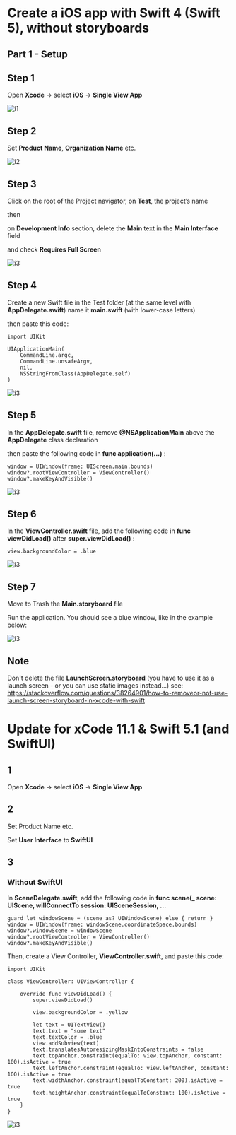 
# Create a iOS app with Swift 4 (Swift 5), without storyboards

## Part 1 - Setup

## Step 1

Open **Xcode** -> select **iOS** -> **Single View App**

![i1][logo]

## Step 2

Set **Product Name**, **Organization Name** etc.

![i2][logo2]

## Step 3

Click on the root of the Project navigator, on **Test**, the project’s name

then

on **Development Info** section, delete the **Main** text in the **Main Interface** field

and check **Requires Full Screen**

![i3][logo3]

## Step 4

Create a new Swift file in the Test folder (at the same level with **AppDelegate.swift**)
	name it **main.swift** (with lower-case letters)

then paste this code:

```
import UIKit

UIApplicationMain(
    CommandLine.argc,
    CommandLine.unsafeArgv,
    nil,
    NSStringFromClass(AppDelegate.self)
)
```

![i3][logo4]

## Step 5

In the **AppDelegate.swift** file, remove **@NSApplicationMain** above the **AppDelegate** class declaration

then paste the following code in **func application(...)** :

```
window = UIWindow(frame: UIScreen.main.bounds)
window?.rootViewController = ViewController()
window?.makeKeyAndVisible()
```

![i3][logo5]

## Step 6

In the **ViewController.swift** file, add the following code in **func viewDidLoad()** after **super.viewDidLoad()** :

```
view.backgroundColor = .blue
```

![i3][logo6]

## Step 7

Move to Trash the **Main.storyboard** file

Run the application. You should see a blue window, like in the example below:

![i3][logo7]

## Note

Don't delete the file **LaunchScreen.storyboard** (you have to use it as a launch screen - or you can use static images instead...)
see: https://stackoverflow.com/questions/38264901/how-to-removeor-not-use-launch-screen-storyboard-in-xcode-with-swift



# Update for xCode 11.1 & Swift 5.1 (and SwiftUI)

## 1

Open **Xcode** -> select **iOS** -> **Single View App**

## 2

Set Product Name etc.

Set **User Interface** to **SwiftUI**

## 3

### Without SwiftUI

In **SceneDelegate.swift**, add the following code in **func scene(_ scene: UIScene, willConnectTo session: UISceneSession, ...**

```
guard let windowScene = (scene as? UIWindowScene) else { return }
window = UIWindow(frame: windowScene.coordinateSpace.bounds)
window?.windowScene = windowScene
window?.rootViewController = ViewController()
window?.makeKeyAndVisible()
```

Then, create a View Controller, **ViewController.swift**, and paste this code:

```
import UIKit

class ViewController: UIViewController {

    override func viewDidLoad() {
        super.viewDidLoad()

        view.backgroundColor = .yellow

        let text = UITextView()
        text.text = "some text"
        text.textColor = .blue
        view.addSubview(text)
        text.translatesAutoresizingMaskIntoConstraints = false
        text.topAnchor.constraint(equalTo: view.topAnchor, constant: 100).isActive = true
        text.leftAnchor.constraint(equalTo: view.leftAnchor, constant: 100).isActive = true
        text.widthAnchor.constraint(equalToConstant: 200).isActive = true
        text.heightAnchor.constraint(equalToConstant: 100).isActive = true
    }
}
```

![i3][logo8]



[logo]: https://github.com/alexadam/swift-tutorials/raw/master/ios/p1/images/s1.png "i1"
[logo2]: https://github.com/alexadam/swift-tutorials/raw/master/ios/p1/images/s2.png "i2"
[logo3]: https://github.com/alexadam/swift-tutorials/raw/master/ios/p1/images/s3.png "i2"
[logo4]: https://github.com/alexadam/swift-tutorials/raw/master/ios/p1/images/s4.png "i2"
[logo5]: https://github.com/alexadam/swift-tutorials/raw/master/ios/p1/images/s5.png "i2"
[logo6]: https://github.com/alexadam/swift-tutorials/raw/master/ios/p1/images/s6.png "i2"
[logo7]: https://github.com/alexadam/swift-tutorials/raw/master/ios/p1/images/s7.png "i2"
[logo8]: https://github.com/alexadam/swift-tutorials/raw/master/ios/p1/images/s8.png "i2"
